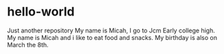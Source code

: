 # hello-world
Just another repository
My name is Micah, I go to Jcm Early college high. My name is Micah and i like to eat food and snacks. My birthday is also on March the 8th.
